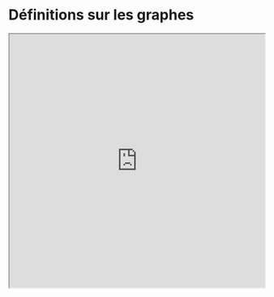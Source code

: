 # Définitions sur les graphes
<iframe src=https://mozilla.github.io/pdf.js/web/viewer.html?file=https://raw.githubusercontent.com/fortierq/cours/main/graphe/def/option/cours/1_graph_def.pdf#zoom=page-fit&pagemode=none height=500 width=100% allowfullscreen></iframe>